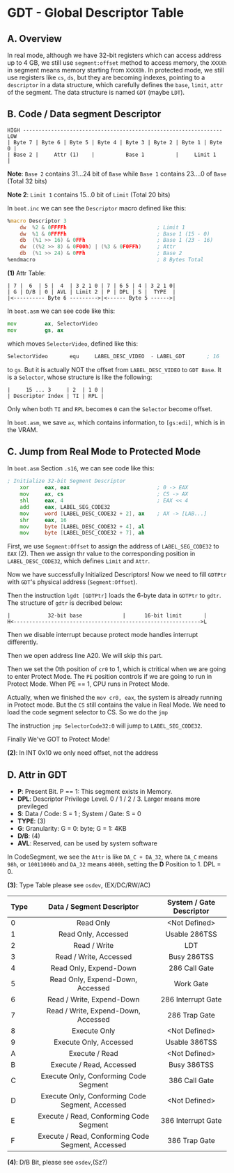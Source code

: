 # GDT - Global Descriptor Table

## A. Overview

In real mode, although we have 32-bit registers which can access address up to 4 GB,
we still use `segment:offset` method to access memory, the `XXXXh` in segment means
memory starting from `XXXX0h`. In protected mode, we still use registers like 
`cs`, `ds`, but they are becoming indexes, pointing to a `descriptor` in a data structure,
which carefully defines the `base`, `limit`, `attr` of the segment. The data structure is 
named `GDT` (maybe `LDT`).

## B. Code / Data segment Descriptor

```text
HIGH ---------------------------------------------------------------- LOW
| Byte 7 | Byte 6 | Byte 5 | Byte 4 | Byte 3 | Byte 2 | Byte 1 | Byte 0 |
| Base 2 |     Attr (1)    |          Base 1          |     Limit 1     |
```

__Note__: `Base 2` contains 31...24 bit of `Base` while `Base 1` contains 23....0 of `Base` (Total 32 bits)

__Note 2__: `Limit 1` contains 15...0 bit of `Limit` (Total 20 bits)

In `boot.inc` we can see the `Descriptor` macro defined like this:

```asm
%macro Descriptor 3
	dw	%2 & 0FFFFh				                ; Limit 1
	dw	%1 & 0FFFFh				                ; Base 1 (15 - 0)
	db	(%1 >> 16) & 0FFh			            ; Base 1 (23 - 16)
	dw	((%2 >> 8) & 0F00h) | (%3 & 0F0FFh)	    ; Attr 
	db	(%1 >> 24) & 0FFh			            ; Base 2
%endmacro                                       ; 8 Bytes Total
```

__(1)__ Attr Table:

```text
| 7 |  6  | 5 |  4  | 3 2 1 0 | 7 | 6 5 | 4 | 3 2 1 0|
| G | D/B | 0 | AVL | Limit 2 | P | DPL | S |  TYPE  |
|<---------- Byte 6 --------->|<------ Byte 5 ------>|
```

In `boot.asm` we can see code like this:

```asm
mov         ax, SelectorVideo
mov         gs, ax
```

which moves `SelectorVideo`, defined like this:

```asm 
SelectorVideo       equ     LABEL_DESC_VIDEO  - LABEL_GDT       ; 16
``` 

to  `gs`. But it is actually NOT the offset from `LABEL_DESC_VIDEO` to `GDT Base`. It is a `Selector`, whose structure is like the following:

```text
|     15 ... 3     | 2  | 1 0 |
| Descriptor Index | TI | RPL |
```

Only when both `TI` and `RPL` becomes `0` can the `Selector` become offset.

In `boot.asm`, we save `ax`, which contains information, to `[gs:edi]`, which is in the VRAM.

## C. Jump from Real Mode to Protected Mode

In `boot.asm` Section `.s16`, we can see code like this:

```asm
; Initialize 32-bit Segment Descriptor
    xor     eax, eax                            ; 0 -> EAX
    mov     ax, cs                              ; CS -> AX
    shl     eax, 4                              ; EAX << 4
    add     eax, LABEL_SEG_CODE32
    mov     word [LABEL_DESC_CODE32 + 2], ax    ; AX -> [LAB...] 
    shr     eax, 16
    mov     byte [LABEL_DESC_CODE32 + 4], al
    mov     byte [LABEL_DESC_CODE32 + 7], ah
```

First, we use `Segment:Offset` to assign the address of `LABEL_SEG_CODE32` to `EAX` (2). Then we assign thr value
to the corresponding position in `LABEL_DESC_CODE32`, which 
defines `Limit` and `Attr`.

Now we have successfully Initialized Descriptors! Now we need to 
fill `GDTPtr` with `GDT`'s physical address (`Segment:Offset`). 

Then the instruction `lgdt [GDTPtr]` loads the 6-byte data in `GDTPtr` to `gdtr`. The structure of `gdtr` is decribed below:

```text
|            32-bit base             |      16-bit limit       |
H<------------------------------------------------------------>L
```

Then we disable interrupt because protect mode handles interrupt differently.

Then we open address line A20. We will skip this part.

Then we set the 0th position of `cr0` to 1, which is ctritical when we are going to enter Protect Mode. The `PE` position controls if we are going to run in Protect Mode. When PE == 1, CPU runs in Protect Mode.

Actually, when we finished the `mov cr0, eax`, the system is already running in Protect mode. But the `CS` still contains the 
value in Real Mode. We need to load the code segment selector to CS. So we do the `jmp`

The instruction `jmp SelectorCode32:0` will jump to `LABEL_SEG_CODE32`.

Finally We've GOT to Protect Mode!

__(2)__: In INT 0x10 we only need offset, not the address

## D. Attr in GDT

- __P__: Present Bit. P == 1: This segment exists in Memory.
- __DPL__: Descriptor Privilege Level. 0 / 1 / 2 / 3. Larger means more previleged
- __S__: Data / Code: S = 1 ; System / Gate: S = 0
- __TYPE__: (3)
- __G__: Granularity: G = 0: byte; G = 1: 4KB
- __D/B__: (4)
- __AVL__: Reserved, can be used by system software

In CodeSegment, we see the `Attr` is like `DA_C + DA_32`, where `DA_C` means `98h`, or `10011000b` and `DA_32` means `4000h`, setting the __D__ Position to 1. DPL = 0.

__(3)__: Type Table please see `osdev`, (EX/DC/RW/AC)

| Type |             Data / Segment Descriptor             | System / Gate Descriptor |
|------|:-------------------------------------------------:|:------------------------:|
|   0  |                     Read Only                     |       \<Not Defined>      |
|   1  |                Read Only, Accessed                |       Usable 286TSS      |
|   2  |                    Read / Write                   |            LDT           |
|   3  |               Read / Write, Accessed              |        Busy 286TSS       |
|   4  |               Read Only, Expend-Down              |       286 Call Gate      |
|   5  |          Read Only, Expend-Down, Accessed         |         Work Gate        |
|   6  |             Read / Write, Expend-Down             |    286 Interrupt Gate    |
|   7  |        Read / Write, Expend-Down, Accessed        |       286 Trap Gate      |
|   8  |                    Execute Only                   |       \<Not Defined>      |
|   9  |               Execute Only, Accessed              |       Usable 386TSS      |
|   A  |                   Execute / Read                  |       \<Not Defined>      |
|   B  |              Execute / Read, Accessed             |        Busy 386TSS       |
|   C  |       Execute Only, Conforming Code Segment       |       386 Call Gate      |
|   D  |  Execute Only, Conforming Code Segment, Accessed  |       \<Not Defined>      |
|   E  |      Execute / Read, Conforming Code Segment      |    386 Interrupt Gate    |
|   F  | Execute / Read, Conforming Code Segment, Accessed |       386 Trap Gate      |



__(4)__: D/B Bit, please see `osdev`,(Sz?)